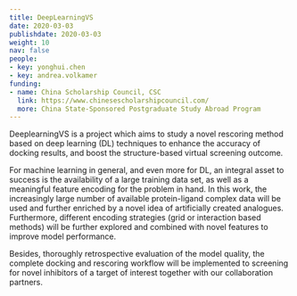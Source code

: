 ```yaml
---
title: DeepLearningVS
date: 2020-03-03
publishdate: 2020-03-03
weight: 10
nav: false
people:
- key: yonghui.chen
- key: andrea.volkamer
funding:
- name: China Scholarship Council, CSC
  link: https://www.chinesescholarshipcouncil.com/
  more: China State-Sponsored Postgraduate Study Abroad Program
---
```


DeeplearningVS is a project which aims to study a novel rescoring method based on deep learning (DL) techniques to enhance the accuracy of docking results, and boost the structure-based virtual screening outcome. 

<!--more-->

For machine learning in general, and even more for DL, an integral asset to success is the availability of a large training data set, as well as a meaningful feature encoding for the problem in hand. In this work, the increasingly large number of available protein-ligand complex data will be used and further enriched by a novel idea of artificially created analogues. Furthermore, different encoding strategies (grid or interaction based methods) will be further explored and combined with novel features to improve model performance. 

Besides, thoroughly retrospective evaluation of the model quality, the complete docking and rescoring workflow will be implemented to screening for novel inhibitors of a target of interest together with our collaboration partners.
